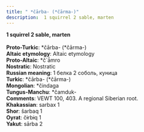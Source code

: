 ```yaml
---
title: " *čārba- (*čārma-)"
description:  1 squirrel 2 sable, marten
---
```

<p data-pagefind-weight="0.5">
<strong> 1 squirrel 2 sable, marten</strong><br><br>
<strong>Proto-Turkic</strong>:  *čārba- (*čārma-)<br>
<strong>Altaic etymology</strong>:  Altaic etymology<br>
<strong> Proto-Altaic</strong>:  *č`ā́mro<br>
<strong>Nostratic</strong>:  Nostratic<br>
<strong>Russian meaning</strong>:  1 белка 2 соболь, куница<br>
<strong>Turkic</strong>:  *čārba- (*čārma-)<br>
<strong>Mongolian</strong>:  *čindaga<br>
<strong>Tungus-Manchu</strong>:  *čamduk-<br>
<strong>Comments</strong>:  VEWT 100, 403. A regional Siberian root.<br>
<strong>Khakassian</strong>:  sarbax 1<br>
<strong>Shor</strong>:  šarbaq 1<br>
<strong>Oyrat</strong>:  čɨrbɨq 1<br>
<strong>Yakut</strong>:  sārba 2<br>

</p>

